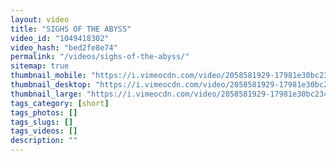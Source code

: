 ```yaml
---
layout: video
title: "SIGHS OF THE ABYSS"
video_id: "1049418302"
video_hash: "bed2fe8e74"
permalink: "/videos/sighs-of-the-abyss/"
sitemap: true
thumbnail_mobile: "https://i.vimeocdn.com/video/2058581929-17981e30bc234c52c90ffafdea9cbcfa6344a2f099708d39ae79c75316d61647-d_640x360?&r=pad&region=us"
thumbnail_desktop: "https://i.vimeocdn.com/video/2058581929-17981e30bc234c52c90ffafdea9cbcfa6344a2f099708d39ae79c75316d61647-d_960x540?&r=pad&region=us"
thumbnail_large: "https://i.vimeocdn.com/video/2058581929-17981e30bc234c52c90ffafdea9cbcfa6344a2f099708d39ae79c75316d61647-d_1280x720?&r=pad&region=us"
tags_category: [short]
tags_photos: []
tags_slugs: []
tags_videos: []
description: ""
---
```

